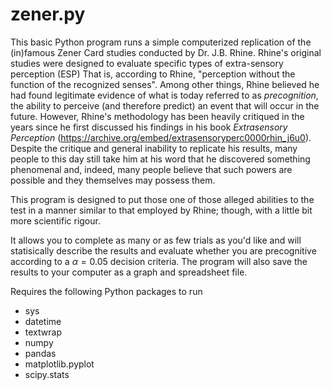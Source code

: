 # zener.py

This basic Python program runs a simple computerized replication of the (in)famous Zener Card studies conducted by Dr. J.B. Rhine. Rhine's original studies were designed to evaluate specific types of extra-sensory perception (ESP) That is, according to Rhine, "perception without the function of the recognized senses". Among other things, Rhine believed he had found legitimate evidence of what is today referred to as *precognition*, the ability to perceive (and therefore predict) an event that will occur in the future. However, Rhine\'s methodology has been heavily critiqued in the years since he first discussed his findings in his book *Extrasensory Perception* (https://archive.org/embed/extrasensoryperc0000rhin_j6u0).  Despite the critique and general inability to replicate his results, many people to this day still take him at his word that he discovered something phenomenal and, indeed, many people believe that such powers are possible and they themselves may possess them.

This program is designed to put those one of those alleged abilities to the test in a manner similar to that employed by Rhine; though, with a little bit more scientific rigour.

It allows you to complete as many or as few trials as you'd like and will statisically describe the results and evaluate whether you are precognitive according to a $\alpha = 0.05$ decision criteria. The program will also save the results to your computer as 
 a graph and spreadsheet file.

Requires the following Python packages to run
- sys
- datetime
- textwrap
- numpy
- pandas
- matplotlib.pyplot
- scipy.stats
